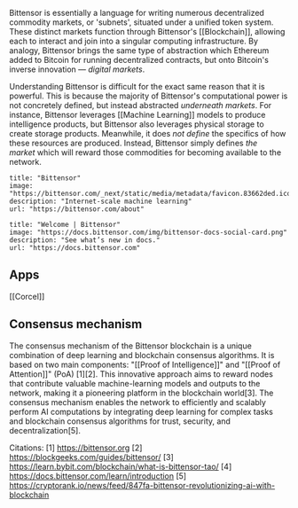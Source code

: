 Bittensor is essentially a language for writing numerous decentralized commodity markets, or 'subnets', situated under a unified token system. These distinct markets function through Bittensor's [[Blockchain]], allowing each to interact and join into a singular computing infrastructure. By analogy, Bittensor brings the same type of abstraction which Ethereum added to Bitcoin for running decentralized contracts, but onto Bitcoin's inverse innovation — _digital markets_.

Understanding Bittensor is difficult for the exact same reason that it is powerful. This is because the majority of Bittensor's computational power is not concretely defined, but instead abstracted _underneath markets_. For instance, Bittensor leverages [[Machine Learning]] models to produce intelligence products, but Bittensor also leverages physical storage to create storage products. Meanwhile, it does _not define_ the specifics of how these resources are produced. Instead, Bittensor simply defines _the market_ which will reward those commodities for becoming available to the network.

```embed
title: "Bittensor"
image: "https://bittensor.com/_next/static/media/metadata/favicon.83662ded.ico"
description: "Internet-scale machine learning"
url: "https://bittensor.com/about"
```

```embed
title: "Welcome | Bittensor"
image: "https://docs.bittensor.com/img/bittensor-docs-social-card.png"
description: "See what’s new in docs."
url: "https://docs.bittensor.com"
```

## Apps

[[Corcel]]

## Consensus mechanism

The consensus mechanism of the Bittensor blockchain is a unique combination of deep learning and blockchain consensus algorithms. It is based on two main components: "[[Proof of Intelligence]]" and "[[Proof of Attention]]" (PoA) [1][2]. This innovative approach aims to reward nodes that contribute valuable machine-learning models and outputs to the network, making it a pioneering platform in the blockchain world[3]. The consensus mechanism enables the network to efficiently and scalably perform AI computations by integrating deep learning for complex tasks and blockchain consensus algorithms for trust, security, and decentralization[5].

Citations:
[1] https://bittensor.org
[2] https://blockgeeks.com/guides/bittensor/
[3] https://learn.bybit.com/blockchain/what-is-bittensor-tao/
[4] https://docs.bittensor.com/learn/introduction
[5] https://cryptorank.io/news/feed/847fa-bittensor-revolutionizing-ai-with-blockchain